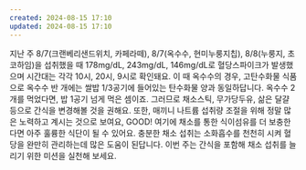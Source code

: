 ```yaml
---
created: 2024-08-15 17:10
updated: 2024-08-15 17:10
---
```

지난 주 8/7(크랜베리샌드위치, 카페라떼), 8/7(옥수수, 현미누룽지칩), 8/8(누룽지, 초코하임)을 섭취했을 때 178mg/dL, 243mg/dL, 146mg/dL로 혈당스파이크가 발생했으며 시간대는 각각 10시, 20시, 9시로 확인돼요. 이 때 옥수수의 경우, 고탄수화물 식품으로 옥수수 반 개에는 쌀밥 1/3공기에 들어있는 탄수화물 양과 동일하답니다. 옥수수 2개를 먹었다면, 밥 1공기 넘게 먹은 셈이죠. 그러므로 채소스틱, 무가당두유, 삶은 달걀 등으로 간식을 변경해볼 것을 권해요. 또한, 매끼니 나트륨 섭취량 조절을 위해 정말 많은 노력하고 계시는 것으로 보여요, GOOD! 여기에 채소를 통한 식이섬유를 더 보충한다면 아주 훌륭한 식단이 될 수 있어요. 충분한 채소 섭취는 소화흡수를 천천히 시켜 혈당을 완만히 관리하는데 많은 도움이 된답니다. 이번 주는 간식을 포함해 채소 섭취를 늘리기 위한 미션을 실천해 보세요.